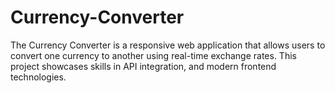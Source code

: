 # Currency-Converter
The Currency Converter is a responsive web application that allows users to convert one currency to another using real-time exchange rates. This project showcases skills in API integration, and modern frontend technologies.
